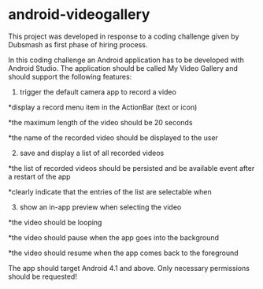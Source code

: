 # android-videogallery
This project was developed in response to a coding challenge given by Dubsmash as first phase of hiring process. 

In this coding challenge an Android application has to be developed with Android Studio. The application should be called My Video Gallery and should support
the following features:

1. trigger the default camera app to record a video

 *display a record menu item in the ActionBar (text or icon)

 *the maximum length of the video should be 20 seconds
 
 *the name of the recorded video should be displayed to the user

2. save and display a list of all recorded videos

 *the list of recorded videos should be persisted and be available event after a restart of the app
 
 *clearly indicate that the entries of the list are selectable when

3. show an in-app preview when selecting the video

 *the video should be looping
 
 *the video should pause when the app goes into the background
 
 *the video should resume when the app comes back to the foreground

The app should target Android 4.1 and above. Only necessary permissions should be requested!
